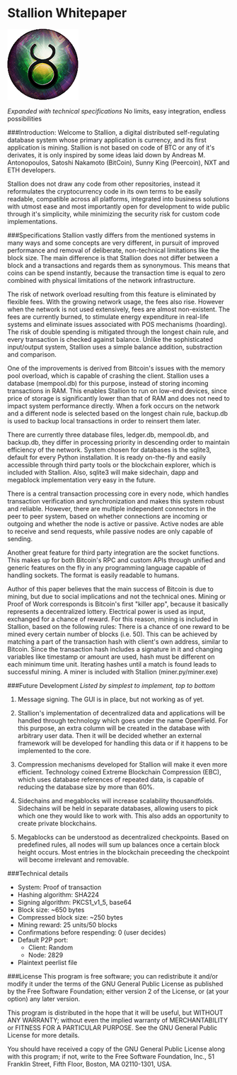 Stallion Whitepaper
=======
![GitHub Logo](/graphics/logo.gif)

*Expanded with technical specifications*
No limits, easy integration, endless possibilities

###Introduction:
Welcome to Stallion, a digital distributed self-regulating database system whose primary application is currency, 
and its first application is mining. Stallion is not based on code of BTC or any of it's derivates, it is only inspired
by some ideas laid down by Andreas M. Antonopoulos, Satoshi Nakamoto (BitCoin), Sunny King (Peercoin), NXT and
ETH developers.

Stallion does not draw any code from other repositories, instead it reformulates the cryptocurrency code in its own terms to be easily 
readable, compatible across all platforms, integrated into business solutions with utmost ease and most importantly open for
development to wide public through it's simplicity, while minimizing the security risk for custom code implementations.

###Specifications
Stallion vastly differs from the mentioned systems in many ways and some concepts are very different, in pursuit of improved
performance and removal of deliberate, non-technical limitations like the block size. The main difference is that Stallion does not
differ between a block and a transactions and regards them as synonymous. This means that coins can be spend instantly, because the 
transaction time is equal to zero combined with physical limitations of the network infrastructure.

The risk of network overload resulting from this feature is eliminated by flexible fees. With the growing network usage, the fees
also rise. However when the network is not used extensively, fees are almost non-existent. The fees are currently burned, to stimulate
energy expenditure in real-life systems and eliminate issues associated with POS mechanisms (hoarding). The risk of double spending is
mitigated through the longest chain rule, and every transaction is checked against balance. Unlike the sophisticated input/output 
system, Stallion uses a simple balance addition, substraction and comparison.

One of the improvements is derived from Bitcoin's issues with the memory pool overload, which is capable of crashing the client.
Stallion uses a database (mempool.db) for this purpose, instead of storing incoming transactions in RAM. This enables
Stallion to run on low-end devices, since price of storage is significantly lower than that of RAM and does not need to impact system
performance directly. When a fork occurs on the network and a different node is selected based on the longest chain rule, backup.db is
used to backup local transactions in order to reinsert them later.

There are currently three database files, ledger.db, mempool.db, and backup.db, they differ in processing priority in descending order
to maintain efficiency of the network. System chosen for databases is the sqlite3, default for every Python installation. It is ready
on-the-fly and easily accessible through third party tools or the blockchain explorer, which is included with Stallion. Also, sqlite3
will make sidechain, dapp and megablock implementation very easy in the future.

There is a central transaction processing core in every node, which handles transaction verification and synchronization and makes
this system robust and reliable. However, there are multiple independent connectors in the peer to peer system, based on whether 
connections are incoming or outgoing and whether the node is active or passive. Active nodes are able to receive and send requests, 
while passive nodes are only capable of sending.

Another great feature for third party integration are the socket functions. This makes up for both Bitcoin's RPC and custom APIs
through unified and generic features on the fly in any programming language capable of handling sockets. The format is easily readable
to humans.

Author of this paper believes that the main success of Bitcoin is due to mining, but due to social implications and not the technical 
ones. Mining or Proof of Work corresponds is Bitcoin's first "killer app", because it basically represents a decentralized lottery.
Electrical power is used as input, exchanged for a chance of reward. For this reason, mining is included in Stallion, based on the
following rules: There is a chance of one reward to be mined every certain number of blocks (i.e. 50). This can be achieved by 
matching a part of the transaction hash with client's own address, similar to Bitcoin. Since the transaction hash includes a signature
in it and changing variables like timestamp or amount are used, hash must be different on each minimum time unit. Iterating hashes
until a match is found leads to successful mining. A miner is included with Stallion (miner.py/miner.exe)

###Future Development
*Listed by simplest to implement, top to bottom*

1. Message signing. The GUI is in place, but not working as of yet.

2. Stallion's implementation of decentralized data and applications will be handled through technology which goes under the name
OpenField. For this purpose, an extra column will be created in the database with arbitrary user data. Then it will be decided whether
an external framework will be developed for handling this data or if it happens to be implemented to the core.

3. Compression mechanisms developed for Stallion will make it even more efficient. Technology coined Extreme Blockchain Compression 
(EBC), which uses database references of repeated data, is capable of reducing the database size by more than 60%.

4. Sidechains and megablocks will increase scalability thousandfolds. Sidechains will be held in separate databases, allowing users to pick which one they would like to work with. This also adds an opportunity to create private blockchains. 

5. Megablocks can be understood as decentralized checkpoints. Based on predefined rules, all nodes will sum up balances once a certain
block height occurs. Most entries in the blockchain preceeding the checkpoint will become irrelevant and removable.

###Technical details

* System: Proof of transaction
* Hashing algorithm: SHA224
* Signing algorithm: PKCS1_v1_5, base64
* Block size: ~650 bytes
* Compressed block size: ~250 bytes
* Mining reward: 25 units/50 blocks
* Confirmations before respending: 0 (user decides)
* Default P2P port:
    * Client: Random
    * Node: 2829
* Plaintext peerlist file

###License
This program is free software; you can redistribute it and/or
modify it under the terms of the GNU General Public License
as published by the Free Software Foundation; either version 2
of the License, or (at your option) any later version.

This program is distributed in the hope that it will be useful,
but WITHOUT ANY WARRANTY; without even the implied warranty of
MERCHANTABILITY or FITNESS FOR A PARTICULAR PURPOSE.  See the
GNU General Public License for more details.

You should have received a copy of the GNU General Public License
along with this program; if not, write to the Free Software
Foundation, Inc., 51 Franklin Street, Fifth Floor, Boston, MA  02110-1301, USA.
